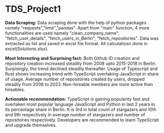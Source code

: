 # TDS_Project1

**Data Scraping:**
Data scraping done with the help of python packages nsmely "requests","time","pandas". Apart from "main" function, 4 more functionalities are used namely "clean_company_name", "fetch_user_details", "fetch_users_in_Berlin", "fetch_repositories". Data was extracted as list and saved in excel file format. All calculatiosn done in excel(Solutions.xlsx).
  
**Most Interesting and Surprising fact:**
Both Github ID creation and repository creation increased steadily from 2008 upto 2015-2018 in Berlin. Surpisingly, the trend declined steadily thereafter. Usage of Typescript and Rust shows increasing trend with TypeScript overtaking JavaScript in share of usage. Average number of repositories created by users, dropped steadily from 2008 to 2023. Non-hireable members are more active than hireables.

**Actionable recemmendation:**
TypeScript is gaining popularity fast and overtaken most popular language JavaScript and Python in last 2 years in its percentage share in Berlin. It is 3rd in total count of stargazers and 10th and 9th respectively in average number of stargazers and number of repositories respectively. Developers are recommended to learn TypeScript and upgrade themselves.
